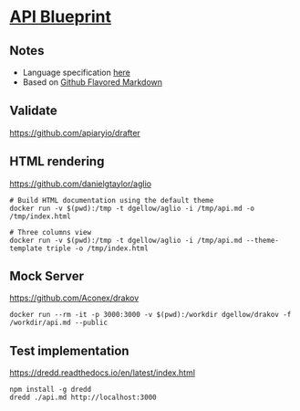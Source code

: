 # [API Blueprint](https://apiblueprint.org)

## Notes

- Language specification [here](https://github.com/apiaryio/api-blueprint/blob/master/API%20Blueprint%20Specification.md)
- Based on [Github Flavored Markdown](https://help.github.com/articles/github-flavored-markdown)

## Validate

https://github.com/apiaryio/drafter

## HTML rendering

https://github.com/danielgtaylor/aglio

```
# Build HTML documentation using the default theme
docker run -v $(pwd):/tmp -t dgellow/aglio -i /tmp/api.md -o /tmp/index.html

# Three columns view
docker run -v $(pwd):/tmp -t dgellow/aglio -i /tmp/api.md --theme-template triple -o /tmp/index.html
```

## Mock Server

https://github.com/Aconex/drakov

```
docker run --rm -it -p 3000:3000 -v $(pwd):/workdir dgellow/drakov -f /workdir/api.md --public
```

## Test implementation

https://dredd.readthedocs.io/en/latest/index.html

```
npm install -g dredd
dredd ./api.md http://localhost:3000
```
